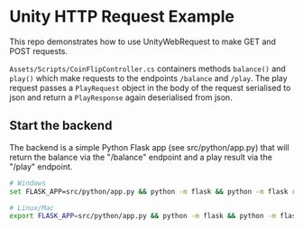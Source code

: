 # Unity HTTP Request Example

This repo demonstrates how to use UnityWebRequest to make GET and POST requests. 

`Assets/Scripts/CoinFlipController.cs` containers methods `balance()` and `play()` which make requests to the endpoints `/balance` and `/play`. The play request passes a `PlayRequest` object in the body of the request serialised to json and return a `PlayResponse` again deserialised from json.

## Start the backend

The backend is a simple Python Flask app (see src/python/app.py) that will return the balance via the "/balance" endpoint and a play result via the "/play" endpoint.

```bash
# Windows
set FLASK_APP=src/python/app.py && python -m flask && python -m flask run

# Linux/Mac
export FLASK_APP=src/python/app.py && python -m flask && python -m flask run
```

